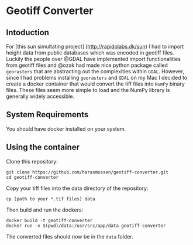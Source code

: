 # Geotiff Converter
## Intoduction
For [this sun simultating project] (http://rapidolabs.dk/sun) I had to import height data from public databases which was encoded in geotiff files. Luckily the people over @GDAL have implemented import functionalities from geotiff files and @ozak had made nice python package called `georasters` that are abstracting out the complexities within `GDAL`. However, since I had problems installing `georasters` and `GDAL` on my Mac I decided to create a docker container that would convert the tiff files into `NumPy` binary files. These files seem more simple to load and the NumPy library is generally widely accessible.

## System Requirements
You should have docker installed on your system.

## Using the container
Clone this repository:
```
git clone https://github.com/harasmussen/geotiff-converter.git
cd geotiff-converter
```
Copy your tiff files into the data directory of the repository:
```
cp [path to your *.tif files] data
```
Then build and run the dockers:
```
docker build -t geotiff-converter
docker run -v $(pwd)/data:/usr/src/app/data geotiff-converter
```
The converted files should now be in the `data` folder.
